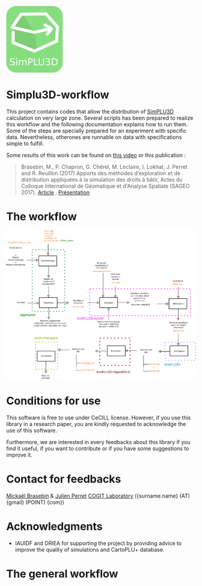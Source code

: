 ![LOGO](https://raw.githubusercontent.com/SimPLU3D/SimPLU3D.github.io/master/logo/logo_small.png)

# Simplu3D-workflow

This project contains codes that allow the distribution of [SimPLU3D](https://simplu3d.github.io/) calculation on very large zone. Several scripts has been prepared to realize this workflow and the following documentation explains how to run them. Some of the steps are specially prepared for an experiment with specific data. Nevertheless, otherones are runnable on data with specifications simple to fulfill.

Some results of this work can be found on [this video](https://youtu.be/kLP-1g_uAVo?t=252) or this publication :
> Brasebin, M., P. Chapron, G. Chérel, M. Leclaire, I. Lokhat, J. Perret and R. Reuillon (2017) Apports des méthodes d’exploration et de distribution appliquées à la simulation des droits à bâtir, Actes du Colloque International de Géomatique et d'Analyse Spatiale (SAGEO 2017). [Article](https://mbrasebin.github.io/publications/2017-Sageo.pdf) , [Présentation](https://mbrasebin.github.io/presentations/2017-SAGEO.pdf)



#  The workflow

[![Image of the worflow](./img/SchemaPretraitementSimPLU-IAU.png)](./img/SchemaPretraitementSimPLU-IAU.png)


# Conditions for use
This software is free to use under CeCILL license. However, if you use this library in a research paper, you are kindly requested to acknowledge the use of this software.

Furthermore, we are interested in every feedbacks about this library if you find it useful, if you want to contribute or if you have some suggestions to improve it.

# Contact for feedbacks
[Mickaël Brasebin](https://mbrasebin.github.io/) & [Julien Perret](http://recherche.ign.fr/labos/cogit/cv.php?prenom=Julien&nom=Perret)
[COGIT Laboratory](http://recherche.ign.fr/labos/cogit/accueilCOGIT.php)
({surname.name} (AT) {gmail} (POINT) {com})

#  Acknowledgments


+ IAUIDF and DRIEA for supporting the project by providing advice to improve the quality of simulations and CartoPLU+ database.


# The general workflow
